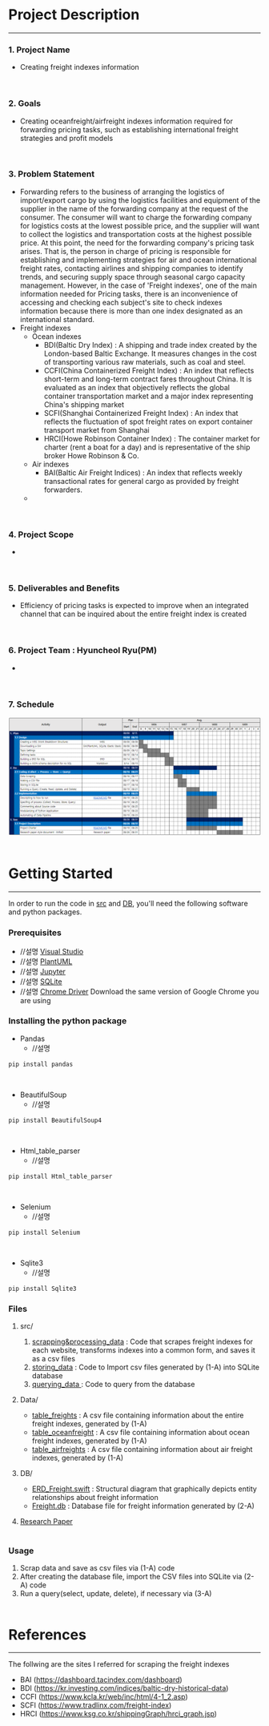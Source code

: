 # Project Description 
***

### 1. Project Name 
* Creating freight indexes information
<br>

### 2. Goals
* Creating oceanfreight/airfreight indexes information required for forwarding pricing tasks, such as establishing international freight strategies and profit models
<br>

### 3. Problem Statement
* Forwarding refers to the business of arranging the logistics of import/export cargo by using the logistics facilities and equipment of the supplier in the name of the forwarding company at the request of the consumer. The consumer will want to charge the forwarding company for logistics costs at the lowest possible price, and the supplier will want to collect the logistics and transportation costs at the highest possible price. At this point, the need for the forwarding company's pricing task arises. That is, the person in charge of pricing is responsible for establishing and implementing strategies for air and ocean international freight rates, contacting airlines and shipping companies to identify trends, and securing supply space through seasonal cargo capacity management. However, in the case of 'Freight indexes', one of the main information needed for Pricing tasks, there is an inconvenience of accessing and checking each subject's site to check indexes information because there is more than one index designated as an international standard. 
* Freight indexes
   * Ocean indexes
      * BDI(Baltic Dry Index) : A shipping and trade index created by the London-based Baltic Exchange. It measures changes in the cost of transporting various raw materials, such as coal and steel.
      * CCFI(China Containerized Freight Index) : An index that reflects short-term and long-term contract fares throughout China. It is evaluated as an index that objectively reflects the global container transportation market and a major index representing China's shipping market
      * SCFI(Shanghai Containerized Freight Index) : An index that reflects the fluctuation of spot freight rates on export container transport market from Shanghai
      * HRCI(Howe Robinson Container Index) : The container market for charter (rent a boat for a day) and is representative of the ship broker Howe Robinson & Co.
   * Air indexes
      * BAI(Baltic Air Freight Indices) : An index that reflects weekly transactional rates for general cargo as provided by freight forwarders.
   *   
<br>

### 4. Project Scope
* 
<br>

### 5. Deliverables and Benefits
* Efficiency of pricing tasks is expected to improve when an integrated channel that can be inquired about the entire freight index is created
<br>

### 6. Project Team : Hyuncheol Ryu(PM)
*
<br>

### 7. Schedule 
![Schedule](./img/Schedule.PNG)
<br><br>

# Getting Started
***
In order to run the code in [src](link) and [DB](link), you'll need the following software and python packages.


### Prerequisites
* //설명 [Visual Studio](https://www.guru99.com/download-install-visual-studio.html)
* //설명 [PlantUML](https://se-education.org/addressbook-level4/UsingPlantUml.html)
* //설명 [Jupyter](https://jupyter.readthedocs.io/en/latest/install.html)
* //설명 [SQLite](https://www.tutorialspoint.com/sqlite/sqlite_installation.htm)
* //설명 [Chrome Driver](https://chromedriver.chromium.org/downloads) Download the same version of Google Chrome you are using

### Installing the python package
* Pandas
    * //설명
<pre><code>pip install pandas</code></pre>
<br>

* BeautifulSoup
    * //설명
<pre><code>pip install BeautifulSoup4</code></pre>
<br>

* Html_table_parser
    * //설명
<pre><code>pip install Html_table_parser</code></pre>
<br>

* Selenium
    * //설명
<pre><code>pip install Selenium</code></pre>
<br>

* Sqlite3
    * //설명
<pre><code>pip install Sqlite3</code></pre>


### Files
1. src/ 
    1. [scrapping&processing_data](./src/scrapping&processing_data.ipynb) : Code that scrapes freight indexes for each website, transforms indexes into a common form, and saves it as a csv files
    2. [storing_data]() : Code to Import csv files generated by (1-A) into SQLite database
    3. [querying_data ]() : Code to query from the database
    
    
2. Data/ 
    * [table_freights]() : A csv file containing information about the entire freight indexes, generated by (1-A)
    * [table_oceanfreight]() : A csv file containing information about ocean freight indexes, generated by (1-A)
    * [table_airfreights]() : A csv file containing information about air freight indexes, generated by (1-A)
    
    
3. DB/ 
    * [ERD_Freight.swift]() : Structural diagram that graphically depicts entity relationships about freight information
    * [Freight.db]() : Database file for freight information generated by (2-A)
    
4. [Research Paper]()
<br><br>

### Usage
1. Scrap data and save as csv files via (1-A) code
2. After creating the database file, import the CSV files into SQLite via (2-A) code
3. Run a query(select, update, delete), if necessary via (3-A) 
<br><br>

# References
***
The follwing are the sites I referred for scraping the freight indexes
* BAI (https://dashboard.tacindex.com/dashboard)
* BDI (https://kr.investing.com/indices/baltic-dry-historical-data)
* CCFI (https://www.kcla.kr/web/inc/html/4-1_2.asp)
* SCFI (https://www.tradlinx.com/freight-index)
* HRCI (https://www.ksg.co.kr/shippingGraph/hrci_graph.jsp)
